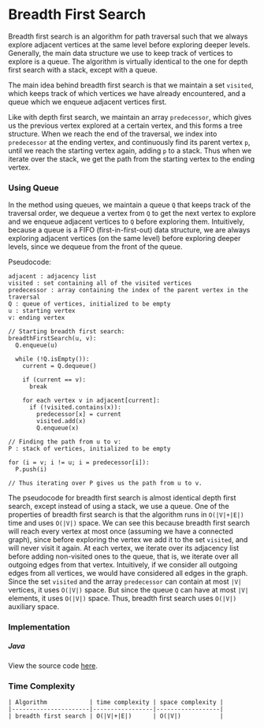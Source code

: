 # Breadth First Search

Breadth first search is an algorithm for path traversal such that we always explore adjacent 
vertices at the same level before exploring deeper levels. Generally, the main data structure we 
use to keep track of vertices to explore is a queue. The algorithm is virtually identical to the one 
for depth first search with a stack, except with a queue. 

The main idea behind breadth first search is that we maintain a set `visited`, which keeps track of 
which vertices we have already encountered, and a queue which we enqueue adjacent vertices first.

Like with depth first search, we maintain an array `predecessor`, which gives us the previous vertex 
explored at a certain vertex, and this forms a tree structure. When we reach the end of the 
traversal, we index into `predecessor` at the ending vertex, and continuously find its parent 
vertex `p`, until we reach the starting vertex again, adding `p` to a stack. Thus when we iterate
over the stack, we get the path from the starting vertex to the ending vertex.

### Using Queue

In the method using queues, we maintain a queue `Q` that keeps track of the traversal order, we 
dequeue a vertex from `Q` to get the next vertex to explore and we enqueue adjacent vertices to 
`Q` before exploring them. Intuitively, because a queue is a FIFO (first-in-first-out) data 
structure, we are always exploring adjacent vertices (on the same level) before exploring deeper
levels, since we dequeue from the front of the queue. 

Pseudocode:

```
adjacent : adjacency list
visited : set containing all of the visited vertices
predecessor : array containing the index of the parent vertex in the traversal
Q : queue of vertices, initialized to be empty
u : starting vertex
v: ending vertex

// Starting breadth first search:
breadthFirstSearch(u, v):
  Q.enqueue(u)

  while (!Q.isEmpty()):
    current = Q.dequeue()

    if (current == v):
      break

    for each vertex v in adjacent[current]:
      if (!visited.contains(x)):
        predecessor[x] = current
        visited.add(x)
        Q.enqueue(x)

// Finding the path from u to v:
P : stack of vertices, initialized to be empty

for (i = v; i != u; i = predecessor[i]):
  P.push(i)

// Thus iterating over P gives us the path from u to v.
```

The pseudocode for breadth first search is almost identical depth first search, except instead of 
using a stack, we use a queue. One of the properties of breadth first search is that the algorithm 
runs in `O(|V|+|E|)` time and uses `O(|V|)` space. We can see this because breadth first search will
reach every vertex at most once (assuming we have a connected graph), since before exploring the 
vertex we add it to the set `visited`, and will never visit it again. At each vertex, we iterate
over its adjacency list before adding non-visited ones to the queue, that is, we iterate over all
outgoing edges from that vertex. Intuitively, if we consider all outgoing edges from all vertices,
we would have considered all edges in the graph. Since the set `visited` and the array `predecessor`
can contain at most `|V|` vertices, it uses `O(|V|)` space. But since the queue `Q` can have at most
`|V|` elements, it uses `O(|V|)` space. Thus, breadth first search uses `O(|V|)` auxiliary space.

### Implementation

##### Java

View the source code [here](https://github.com/algorithm-helper/implementations/blob/master/java/com/algorithmhelper/algorithms/graphs/BreadthFirstSearch.java).

<script src="https://gist.github.com/eliucs/3edf468efd8bdfc677b4418ba5e3c8d3.js"></script>

### Time Complexity

```
| Algorithm            | time complexity | space complexity |
|----------------------|-----------------|------------------|
| breadth first search | O(|V|+|E|)      | O(|V|)           |
```
